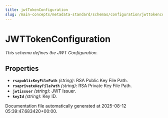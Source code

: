 ```yaml
---
title: jwtTokenConfiguration
slug: /main-concepts/metadata-standard/schemas/configuration/jwttokenconfiguration
---
```


# JWTTokenConfiguration

*This schema defines the JWT Configuration.*

## Properties

- **`rsapublicKeyFilePath`** *(string)*: RSA Public Key File Path.
- **`rsaprivateKeyFilePath`** *(string)*: RSA Private Key File Path.
- **`jwtissuer`** *(string)*: JWT Issuer.
- **`keyId`** *(string)*: Key ID.


Documentation file automatically generated at 2025-08-12 05:39:47.683420+00:00.
